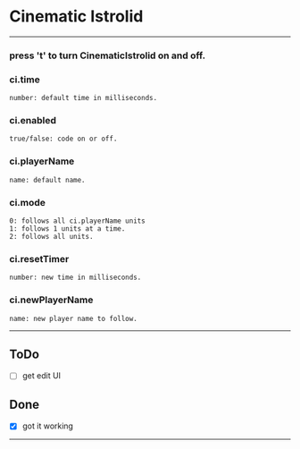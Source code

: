 # Cinematic Istrolid

<!--
  hey thanks for looking at my code
  if you see anything wrong make an Issue it will help, thanks :)
  build 0.6.7
-->



---

### press 't' to turn CinematicIstrolid on and off.


### ci.time
    number: default time in milliseconds.

### ci.enabled
    true/false: code on or off.

### ci.playerName
    name: default name.

### ci.mode
    0: follows all ci.playerName units
    1: follows 1 units at a time.
    2: follows all units.

### ci.resetTimer
    number: new time in milliseconds.

### ci.newPlayerName
    name: new player name to follow.

---

## ToDo

- [ ] get edit UI

## Done

- [x] got it working

---
